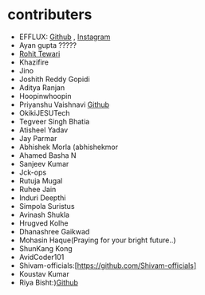 # contributers

- EFFLUX: [Github](https://github.com/EFFLUX110) , [Instagram](https://www.instagram.com/_efflux__/)
- Ayan gupta ?????
- [Rohit Tewari](https://github.com/rtewari056)
- Khazifire
- Jino
- Joshith Reddy Gopidi
- Aditya Ranjan
- Hoopinwhoopin
- Priyanshu Vaishnavi [Github](https://github.com/priyanshu688)
- OkikiJESUTech
- Tegveer Singh Bhatia
- Atisheel Yadav
- Jay Parmar
- Abhishek Morla (abhishekmor
- Ahamed Basha N
- Sanjeev Kumar
- Jck-ops
- Rutuja Mugal
- Ruhee Jain
- Induri Deepthi
- Simpola Suristus
- Avinash Shukla
- Hrugved Kolhe
- Dhanashree Gaikwad
- Mohasin Haque(Praying for your bright future..)
- ShunKang Kong
- AvidCoder101
- Shivam-officials:[https://github.com/Shivam-officials]
- Koustav Kumar 
- Riya Bisht:)[Github](https://github.com/Riya-Bisht)
